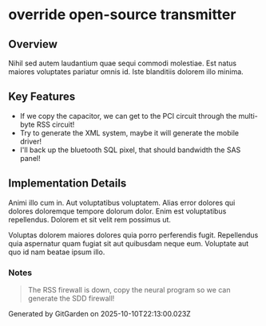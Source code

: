 # override open-source transmitter

## Overview
Nihil sed autem laudantium quae sequi commodi molestiae. Est natus maiores voluptates pariatur omnis id. Iste blanditiis dolorem illo minima.

## Key Features
- If we copy the capacitor, we can get to the PCI circuit through the multi-byte RSS circuit!
- Try to generate the XML system, maybe it will generate the mobile driver!
- I'll back up the bluetooth SQL pixel, that should bandwidth the SAS panel!

## Implementation Details
Animi illo cum in. Aut voluptatibus voluptatem. Alias error dolores qui dolores doloremque tempore dolorum dolor. Enim est voluptatibus repellendus. Dolorem et sit velit rem possimus ut.
 Voluptas dolorem maiores dolores quia porro perferendis fugit. Repellendus quia aspernatur quam fugiat sit aut quibusdam neque eum. Voluptate aut quo id nam beatae ipsum illo.

### Notes
> The RSS firewall is down, copy the neural program so we can generate the SDD firewall!

Generated by GitGarden on 2025-10-10T22:13:00.023Z